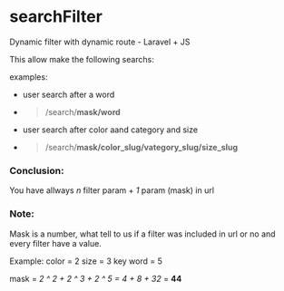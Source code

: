 # searchFilter
Dynamic filter with dynamic route - Laravel + JS

This allow make the following searchs:

 examples:

* user search after a word
* > /search/**mask/word**
 
* user search after color aand category and size
* > /search/**mask/color_slug/vategory_slug/size_slug**
 
 
 ### Conclusion:
 You have allways *n* filter param + *1* param (mask) in url




### Note:
Mask is a number, what tell to us if a filter was included in url or no and every filter have a value.

Example: 
color = 2
size = 3
key word = 5

mask = *2 ^ 2 + 2 ^ 3 + 2 ^ 5 = 4 + 8 + 32* = **44** 
